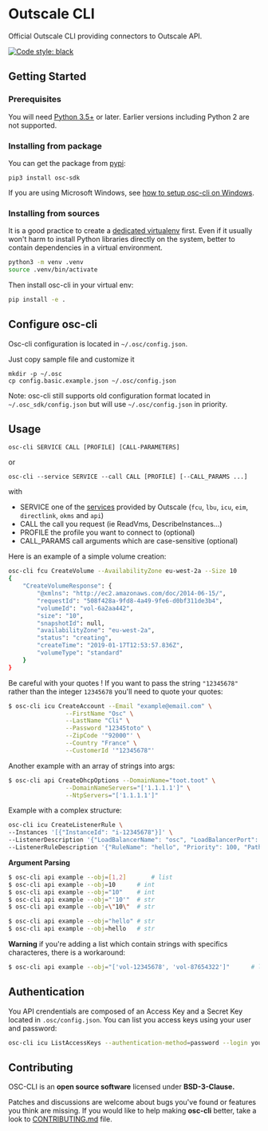 # Outscale CLI

Official Outscale CLI providing connectors to Outscale API.

[![Code style: black](https://img.shields.io/badge/code%20style-black-000000.svg)](https://github.com/psf/black)

## Getting Started

### Prerequisites

You will need [Python 3.5+](https://www.python.org/) or later. Earlier versions including Python 2 are not supported.

### Installing from package

You can get the package from [pypi](https://pypi.org/project/osc-sdk/):
```
pip3 install osc-sdk
```

If you are using Microsoft Windows, see [how to setup osc-cli on Windows](windows-setup.md).

### Installing from sources

It is a good practice to create a [dedicated virtualenv](https://virtualenv.pypa.io/en/latest/) first. Even if it usually won't harm to install Python libraries directly on the system, better to contain dependencies in a virtual environment.

```bash
python3 -m venv .venv
source .venv/bin/activate
```

Then install osc-cli in your virtual env:
```bash
pip install -e .
```

## Configure osc-cli

Osc-cli configuration is located in `~/.osc/config.json`.

Just copy sample file and customize it
```
mkdir -p ~/.osc
cp config.basic.example.json ~/.osc/config.json
```

Note: osc-cli still supports old configuration format located in `~/.osc_sdk/config.json` but will use `~/.osc/config.json` in priority.

## Usage

```
osc-cli SERVICE CALL [PROFILE] [CALL-PARAMETERS]
```
or
```
osc-cli --service SERVICE --call CALL [PROFILE] [--CALL_PARAMS ...]
```
with
* SERVICE one of the [services](http://docs.outscale.com) provided by Outscale (`fcu`, `lbu`, `icu`, `eim`, `directlink`, `okms` and `api`)
* CALL the call you request (ie ReadVms, DescribeInstances...)
* PROFILE the profile you want to connect to (optional)
* CALL_PARAMS call arguments which are case-sensitive (optional)


Here is an example of a simple volume creation:
```bash
osc-cli fcu CreateVolume --AvailabilityZone eu-west-2a --Size 10
{
    "CreateVolumeResponse": {
        "@xmlns": "http://ec2.amazonaws.com/doc/2014-06-15/",
        "requestId": "508f428a-9fd8-4a49-9fe6-d0bf311de3b4",
        "volumeId": "vol-6a2aa442",
        "size": "10",
        "snapshotId": null,
        "availabilityZone": "eu-west-2a",
        "status": "creating",
        "createTime": "2019-01-17T12:53:57.836Z",
        "volumeType": "standard"
    }
}
```

Be careful with your quotes ! If you want to pass the string `"12345678"` rather than the integer `12345678` you'll need to quote your quotes:
```bash
$ osc-cli icu CreateAccount --Email "example@email.com" \
			    --FirstName "Osc" \
			    --LastName "Cli" \
			    --Password "12345toto" \
			    --ZipCode '"92000"' \
			    --Country "France" \
			    --CustomerId '"12345678"'
```

Another example with an array of strings into args:
```bash
$ osc-cli api CreateDhcpOptions --DomainName="toot.toot" \
				--DomainNameServers="['1.1.1.1']" \
				--NtpServers="['1.1.1.1']"
```

Example with a complex structure:
```bash
osc-cli icu CreateListenerRule \
--Instances '[{"InstanceId": "i-12345678"}]' \
--ListenerDescription '{"LoadBalancerName": "osc", "LoadBalancerPort": 80}'
--ListenerRuleDescription '{"RuleName": "hello", "Priority": 100, "PathPattern": "/"}'
```

**Argument Parsing**
```bash
$ osc-cli api example --obj=[1,2]    	# list
$ osc-cli api example --obj=10		# int
$ osc-cli api example --obj="10"	# int
$ osc-cli api example --obj="'10'"	# str
$ osc-cli api example --obj=\"10\"	# str

$ osc-cli api example --obj="hello"	# str
$ osc-cli api example --obj=hello	# str
```
**Warning** if you're adding a list which contain strings with specifics characteres, there is a workaround:
```bash
$ osc-cli api example --obj="['vol-12345678', 'vol-87654322']"    	# list
```

## Authentication

You API crendentials are composed of an Access Key and a Secret Key located in `.osc/config.json`.
You can list you access keys using your user and password:
```bash
osc-cli icu ListAccessKeys --authentication-method=password --login youremail@company.com --password=Y0URpAssOrd
```

## Contributing
OSC-CLI is an **open source software** licensed under **BSD-3-Clause.**

Patches and discussions are welcome about bugs you've found or features you think are missing. If you would like to help making **osc-cli** better, take a look to [CONTRIBUTING.md](https://github.com/outscale/osc-cli/blob/master/CONTRIBUTING.md) file.
